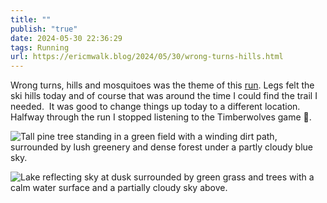 ```yaml
---
title: ""
publish: "true"
date: 2024-05-30 22:36:29
tags: Running
url: https://ericmwalk.blog/2024/05/30/wrong-turns-hills.html
---
```


Wrong turns, hills and mosquitoes was the theme of this [run](https://strava.com/activities/11537102418). Legs felt the ski hills today and of course that was around the time I could find the trail I needed.  It was good to change things up today to a different location. Halfway through the run I stopped listening to the Timberwolves game 🥹.

![Tall pine tree standing in a green field with a winding dirt path, surrounded by lush greenery and dense forest under a partly cloudy blue sky.](https://ericmwalk.blog/uploads/2024/img-0109.jpeg)


![Lake reflecting sky at dusk surrounded by green grass and trees with a calm water surface and a partially cloudy sky above.](https://ericmwalk.blog/uploads/2024/img-0111.jpeg)